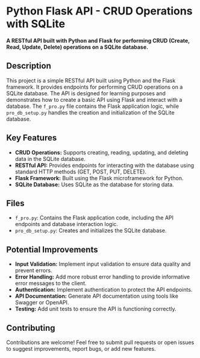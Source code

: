 # Python Flask API - CRUD Operations with SQLite

**A RESTful API built with Python and Flask for performing CRUD (Create, Read, Update, Delete) operations on a SQLite database.**

## Description

This project is a simple RESTful API built using Python and the Flask framework. It provides endpoints for performing CRUD operations on a SQLite database. The API is designed for learning purposes and demonstrates how to create a basic API using Flask and interact with a database.  The `f_pro.py` file contains the Flask application logic, while `pro_db_setup.py` handles the creation and initialization of the SQLite database.

## Key Features

*   **CRUD Operations:** Supports creating, reading, updating, and deleting data in the SQLite database.
*   **RESTful API:** Provides endpoints for interacting with the database using standard HTTP methods (GET, POST, PUT, DELETE).
*   **Flask Framework:** Built using the Flask microframework for Python.
*   **SQLite Database:** Uses SQLite as the database for storing data.

## Files

*   `f_pro.py`: Contains the Flask application code, including the API endpoints and database interaction logic.
*   `pro_db_setup.py`: Creates and initializes the SQLite database.

## Potential Improvements

*   **Input Validation:** Implement input validation to ensure data quality and prevent errors.
*   **Error Handling:** Add more robust error handling to provide informative error messages to the client.
*   **Authentication:** Implement authentication to protect the API endpoints.
*   **API Documentation:** Generate API documentation using tools like Swagger or OpenAPI.
*   **Testing:** Add unit tests to ensure the API is functioning correctly.

## Contributing

Contributions are welcome! Feel free to submit pull requests or open issues to suggest improvements, report bugs, or add new features.
